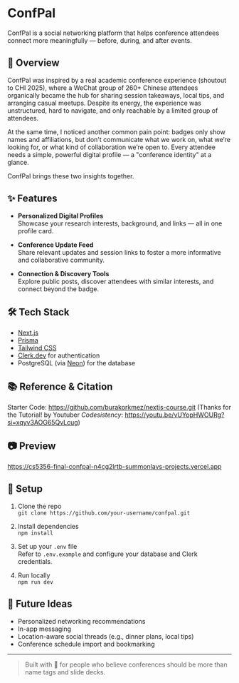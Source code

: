 # ConfPal

ConfPal is a social networking platform that helps conference attendees connect more meaningfully — before, during, and after events.

## 🚀 Overview

ConfPal was inspired by a real academic conference experience (shoutout to CHI 2025), where a WeChat group of 260+ Chinese attendees organically became the hub for sharing session takeaways, local tips, and arranging casual meetups. Despite its energy, the experience was unstructured, hard to navigate, and only reachable by a limited group of attendees.

At the same time, I noticed another common pain point: badges only show names and affiliations, but don't communicate what we work on, what we’re looking for, or what kind of collaboration we’re open to. Every attendee needs a simple, powerful digital profile — a "conference identity" at a glance.

ConfPal brings these two insights together.

## ✨ Features

- **Personalized Digital Profiles**  
  Showcase your research interests, background, and links — all in one  profile card.

- **Conference Update Feed**  
  Share relevant updates and session links to foster a more informative and collaborative community.

- **Connection & Discovery Tools**  
  Explore public posts, discover attendees with similar interests, and connect beyond the badge.

## 🛠️ Tech Stack

- [Next.js](https://nextjs.org/)
- [Prisma](https://www.prisma.io/)
- [Tailwind CSS](https://tailwindcss.com/)
- [Clerk.dev](https://clerk.dev/) for authentication
- PostgreSQL (via [Neon](https://neon.tech/)) for the database

## 📚 Reference & Citation

Starter Code: https://github.com/burakorkmez/nextjs-course.git
(Thanks for the Tutorial! by Youtuber *Codesistency*: https://youtu.be/vUYopHWOURg?si=xqyv3AOG65QvLcug)

## 📷 Preview

https://cs5356-final-confpal-n4cg2lrtb-summonlavs-projects.vercel.app

## 🔧 Setup

1. Clone the repo  
   `git clone https://github.com/your-username/confpal.git`

2. Install dependencies  
   `npm install`

3. Set up your `.env` file  
   Refer to `.env.example` and configure your database and Clerk credentials.

4. Run locally  
   `npm run dev`

## 🧠 Future Ideas

- Personalized networking recommendations
- In-app messaging
- Location-aware social threads (e.g., dinner plans, local tips)
- Conference schedule import and bookmarking

---

> Built with 💙 for people who believe conferences should be more than name tags and slide decks.

